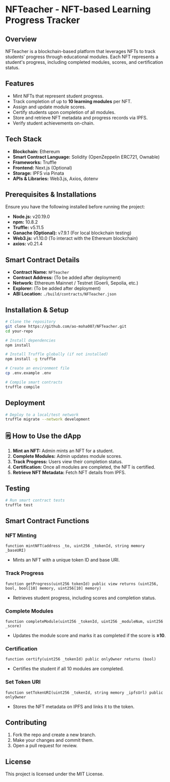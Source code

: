 # NFTeacher - NFT-based Learning Progress Tracker

##  Overview
NFTeacher is a blockchain-based platform that leverages NFTs to track students' progress through educational modules. Each NFT represents a student's progress, including completed modules, scores, and certification status.

##  Features
- Mint NFTs that represent student progress.
- Track completion of up to **10 learning modules** per NFT.
- Assign and update module scores.
- Certify students upon completion of all modules.
- Store and retrieve NFT metadata and progress records via IPFS.
- Verify student achievements on-chain.

##  Tech Stack
- **Blockchain:** Ethereum
- **Smart Contract Language:** Solidity (OpenZeppelin ERC721, Ownable)
- **Frameworks:** Truffle
- **Frontend:**  Next.js (Optional)
- **Storage:** IPFS via Pinata
- **APIs & Libraries:** Web3.js, Axios, dotenv

##  Prerequisites & Installations
Ensure you have the following installed before running the project:
- **Node.js:** v20.19.0
- **npm:** 10.8.2
- **Truffle:** v5.11.5
- **Ganache (Optional):** v7.9.1 (For local blockchain testing)
- **Web3.js:** v1.10.0 (To interact with the Ethereum blockchain)
- **axios:** v0.21.4


##  Smart Contract Details
- **Contract Name:** `NFTeacher`
- **Contract Address:** (To be added after deployment)
- **Network:** Ethereum Mainnet / Testnet (Goerli, Sepolia, etc.)
- **Explorer:** (To be added after deployment)
- **ABI Location:** `./build/contracts/NFTeacher.json`

##  Installation & Setup
```bash
# Clone the repository
git clone https://github.com/ao-moha007/NFTeacher.git
cd your-repo

# Install dependencies
npm install

# Install Truffle globally (if not installed)
npm install -g truffle

# Create an environment file
cp .env.example .env

# Compile smart contracts
truffle compile
```

##  Deployment
```bash
# Deploy to a local/test network
truffle migrate --network development
```

## 🗒 How to Use the dApp
1. **Mint an NFT:** Admin mints an NFT for a student.
2. **Complete Modules:** Admin updates module scores.
3. **Track Progress:** Users view their completion status.
4. **Certification:** Once all modules are completed, the NFT is certified.
5. **Retrieve NFT Metadata:** Fetch NFT details from IPFS.

##  Testing
```bash
# Run smart contract tests
truffle test
```

##  Smart Contract Functions
### NFT Minting
```solidity
function mintNFT(address _to, uint256 _tokenId, string memory _baseURI)
```
- Mints an NFT with a unique token ID and base URI.

###  Track Progress
```solidity
function getProgress(uint256 tokenId) public view returns (uint256, bool, bool[10] memory, uint256[10] memory)
```
- Retrieves student progress, including scores and completion status.

###  Complete Modules
```solidity
function completeModule(uint256 _tokenId, uint256 _moduleNum, uint256 _score)
```
- Updates the module score and marks it as completed if the score is **≥10**.

###  Certification
```solidity
function certify(uint256 _tokenId) public onlyOwner returns (bool)
```
- Certifies the student if all 10 modules are completed.

###  Set Token URI
```solidity
function setTokenURI(uint256 _tokenId, string memory _ipfsUrl) public onlyOwner
```
- Stores the NFT metadata on IPFS and links it to the token.



##  Contributing
1. Fork the repo and create a new branch.
2. Make your changes and commit them.
3. Open a pull request for review.

##  License
This project is licensed under the MIT License.



